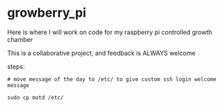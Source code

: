 # growberry_pi
Here is where I will work on code for my raspberry pi controlled growth chamber

This is a collaborative project, and feedback is ALWAYS welcome


steps:

    # move message of the day to /etc/ to give custom ssh login welcome message

    sudo cp motd /etc/

